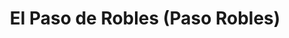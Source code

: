 ---
title: El Paso de Robles (Paso Robles)
url: /el-paso-de-robles-paso-robles/
latitude: 35.67
longitude: -120.642
---